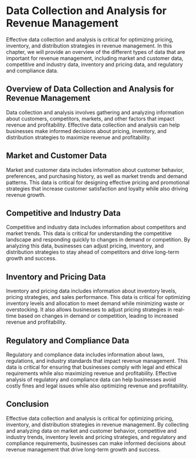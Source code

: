 Data Collection and Analysis for Revenue Management
==============================================================

Effective data collection and analysis is critical for optimizing pricing, inventory, and distribution strategies in revenue management. In this chapter, we will provide an overview of the different types of data that are important for revenue management, including market and customer data, competitive and industry data, inventory and pricing data, and regulatory and compliance data.

Overview of Data Collection and Analysis for Revenue Management
---------------------------------------------------------------

Data collection and analysis involves gathering and analyzing information about customers, competitors, markets, and other factors that impact revenue and profitability. Effective data collection and analysis can help businesses make informed decisions about pricing, inventory, and distribution strategies to maximize revenue and profitability.

Market and Customer Data
------------------------

Market and customer data includes information about customer behavior, preferences, and purchasing history, as well as market trends and demand patterns. This data is critical for designing effective pricing and promotional strategies that increase customer satisfaction and loyalty while also driving revenue growth.

Competitive and Industry Data
-----------------------------

Competitive and industry data includes information about competitors and market trends. This data is critical for understanding the competitive landscape and responding quickly to changes in demand or competition. By analyzing this data, businesses can adjust pricing, inventory, and distribution strategies to stay ahead of competitors and drive long-term growth and success.

Inventory and Pricing Data
--------------------------

Inventory and pricing data includes information about inventory levels, pricing strategies, and sales performance. This data is critical for optimizing inventory levels and allocation to meet demand while minimizing waste or overstocking. It also allows businesses to adjust pricing strategies in real-time based on changes in demand or competition, leading to increased revenue and profitability.

Regulatory and Compliance Data
------------------------------

Regulatory and compliance data includes information about laws, regulations, and industry standards that impact revenue management. This data is critical for ensuring that businesses comply with legal and ethical requirements while also maximizing revenue and profitability. Effective analysis of regulatory and compliance data can help businesses avoid costly fines and legal issues while also optimizing revenue and profitability.

Conclusion
----------

Effective data collection and analysis is critical for optimizing pricing, inventory, and distribution strategies in revenue management. By collecting and analyzing data on market and customer behavior, competitive and industry trends, inventory levels and pricing strategies, and regulatory and compliance requirements, businesses can make informed decisions about revenue management that drive long-term growth and success.
